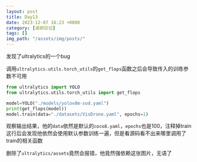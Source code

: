 ```yaml
---
layout: post
title: Day13
date: 2023-12-07 16:23 +0800
category: [读研日记]
tags: []
img_path: "/assets/img/posts/"
---
```


发现了ultralytics的一个bug

调用`ultralytics.utils.torch_utils`的`get_flops`函数之后会导致传入的训练参数不可用

```python
from ultralytics import YOLO
from ultralytics.utils.torch_utils import get_flops

model=YOLO("./models/yolov8m-sod.yaml")
print(get_flops(model))
model.train(data="./datasets/VisDrone.yaml", epochs=1)

```

观察输出结果，他的`data`依然是默认的`coco8.yaml`，`epochs`也是100，注释掉train这行后会发现他依然会使用默认参数训练一遍，但是看源码看不出来哪里调用了train的相关函数

删除了`ultralytics/assets`竟然会报错，他竟然强依赖这张图片，无语了
